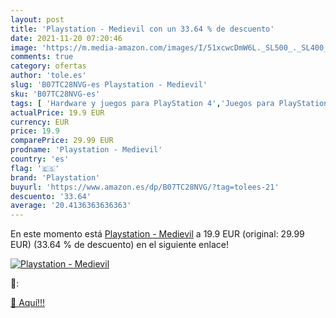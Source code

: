 ```yaml
---
layout: post
title: 'Playstation - Medievil con un 33.64 % de descuento'
date: 2021-11-20 07:20:46
image: 'https://m.media-amazon.com/images/I/51xcwcDmW6L._SL500_._SL400_.jpg'
comments: true
category: ofertas
author: 'tole.es'
slug: 'B07TC28NVG-es Playstation - Medievil'
sku: 'B07TC28NVG-es'
tags: [ 'Hardware y juegos para PlayStation 4','Juegos para PlayStation 4','Videojuegos','playstation', ]
actualPrice: 19.9 EUR
currency: EUR
price: 19.9
comparePrice: 29.99 EUR
prodname: 'Playstation - Medievil'
country: 'es'
flag: '🇪🇸'
brand: 'Playstation'
buyurl: 'https://www.amazon.es/dp/B07TC28NVG/?tag=tolees-21'
descuento: '33.64'
average: '20.4136363636363'
---
```


En este momento está [Playstation - Medievil](https://www.amazon.es/dp/B07TC28NVG/?tag=tolees-21) a 19.9 EUR (original: 29.99 EUR) (33.64 %  de descuento) en el siguiente enlace!

[![Playstation - Medievil](https://m.media-amazon.com/images/I/51xcwcDmW6L._SL500_._SL400_.jpg)](https://www.amazon.es/dp/B07TC28NVG/?tag=tolees-21)

🔎:


[🛒 Aquí!!!](https://www.amazon.es/dp/B07TC28NVG/?tag=tolees-21)
